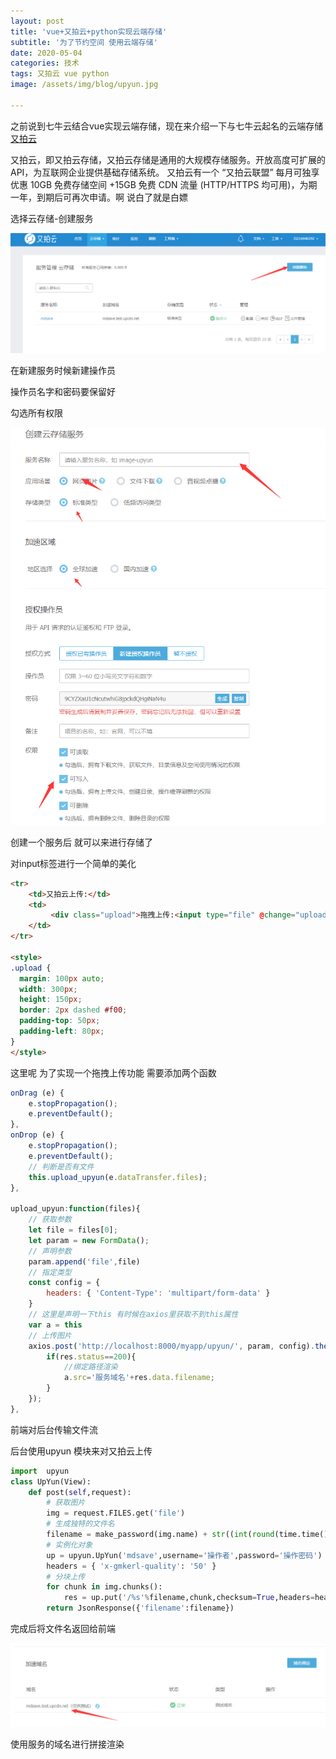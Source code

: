 ```yaml
---
layout: post
title: 'vue+又拍云+python实现云端存储'
subtitle: '为了节约空间 使用云端存储'
date: 2020-05-04
categories: 技术
tags: 又拍云 vue python
image: /assets/img/blog/upyun.jpg

---
```


之前说到七牛云结合vue实现云端存储，现在来介绍一下与七牛云起名的云端存储[又拍云](https://www.upyun.com/)

又拍云，即又拍云存储，又拍云存储是通用的大规模存储服务。开放高度可扩展的API，为互联网企业提供基础存储系统。 又拍云有一个 “又拍云联盟” 每月可独享优惠 10GB 免费存储空间 +15GB 免费 CDN 流量 (HTTP/HTTPS 均可用)，为期一年，到期后可再次申请。啊 说白了就是白嫖 

选择云存储-创建服务

![控制台](/assets/img/youpai/控制台.png)

在新建服务时候新建操作员

操作员名字和密码要保留好

勾选所有权限

![新建服务](/assets/img/youpai/新建服务.png)

创建一个服务后 就可以来进行存储了

对input标签进行一个简单的美化

```html
<tr>	
    <td>又拍云上传:</td>
    <td>
         <div class="upload">拖拽上传:<input type="file" @change="upload_upyun"/></div>
    </td>
</tr>

<style>
.upload {
  margin: 100px auto;
  width: 300px;
  height: 150px;
  border: 2px dashed #f00;
  padding-top: 50px;
  padding-left: 80px;
}
</style>
```

这里呢 为了实现一个拖拽上传功能 需要添加两个函数

```js
onDrag (e) {
    e.stopPropagation();
    e.preventDefault();
},
onDrop (e) {
    e.stopPropagation();
    e.preventDefault();
    // 判断是否有文件
    this.upload_upyun(e.dataTransfer.files);
},

upload_upyun:function(files){
    // 获取参数
    let file = files[0];
    let param = new FormData();
    // 声明参数
    param.append('file',file)
    // 指定类型
    const config = {
        headers: { 'Content-Type': 'multipart/form-data' }
    } 
    // 这里是声明一下this 有时候在axios里获取不到this属性
    var a = this
    // 上传图片
    axios.post('http://localhost:8000/myapp/upyun/', param, config).then(function(res) {
        if(res.status==200){
            //绑定路径渲染
            a.src='服务域名'+res.data.filename;
        }
    });
},
```

前端对后台传输文件流

后台使用upyun 模块来对又拍云上传

```python
import  upyun
class UpYun(View):
    def post(self,request):
        # 获取图片
        img = request.FILES.get('file')
        # 生成独特的文件名
        filename = make_password(img.name) + str((int(round(time.time() * 1000)))) + ".jpg"
        # 实例化对象
        up = upyun.UpYun('mdsave',username='操作者',password='操作密码')
        headers = { 'x-gmkerl-quality': '50' }
        # 分块上传
        for chunk in img.chunks():
            res = up.put('/%s'%filename,chunk,checksum=True,headers=headers)
        return JsonResponse({'filename':filename})
```

完成后将文件名返回给前端

![域名](/assets/img/youpai/域名.png)

使用服务的域名进行拼接渲染